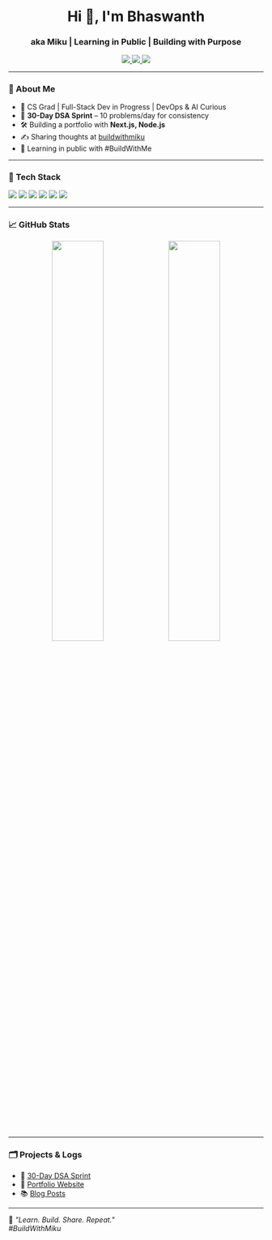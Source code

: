 <h1 align="center">Hi 👋, I'm Bhaswanth</h1>
<h3 align="center">aka Miku | Learning in Public | Building with Purpose</h3>

<p align="center">
  <a href="https://mikuslog.hashnode.dev/" target="_blank">
    <img src="https://img.shields.io/badge/Blog-BuildWithMiku-blue?style=flat-square&logo=Hashnode" />
  </a>
  <a href="https://x.com/BhaswanthR20169" target="_blank">
    <img src="https://img.shields.io/badge/Twitter-%40yourhandle-1DA1F2?style=flat-square&logo=twitter" />
  </a>
  <a href="https://www.linkedin.com/in/bhaswanth-vangapati/" target="_blank">
    <img src="https://img.shields.io/badge/LinkedIn-Connect-blue?style=flat-square&logo=linkedin" />
  </a>
</p>

---

### 🚀 About Me

- 🧠 CS Grad | Full-Stack Dev in Progress | DevOps & AI Curious  
- 🔁 **30-Day DSA Sprint** – 10 problems/day for consistency  
- 🛠️ Building a portfolio with **Next.js, Node.js**  
- ✍️ Sharing thoughts at [buildwithmiku](https://mikuslog.hashnode.dev/)  
- 🌱 Learning in public with #BuildWithMe  

---

### 🧰 Tech Stack

<p>
  <img src="https://img.shields.io/badge/JavaScript-F7DF1E?style=flat&logo=javascript&logoColor=black" />
  <img src="https://img.shields.io/badge/TypeScript-3178C6?style=flat&logo=typescript&logoColor=white" />
  <img src="https://img.shields.io/badge/React-20232A?style=flat&logo=react&logoColor=61DAFB" />
  <img src="https://img.shields.io/badge/Node.js-339933?style=flat&logo=node.js&logoColor=white" />
  <img src="https://img.shields.io/badge/MongoDB-4EA94B?style=flat&logo=mongodb&logoColor=white" />
  <img src="https://img.shields.io/badge/Git-F05032?style=flat&logo=git&logoColor=white" />
</p>

---

### 📈 GitHub Stats

<p align="center">
  <img src="https://github-readme-stats.vercel.app/api?username=Miku-Riku&show_icons=true&theme=radical" width="45%" />
  <img src="https://github-readme-streak-stats.herokuapp.com/?user=Miku-Riku&theme=radical" width="45%" />
</p>

---

### 🗂️ Projects & Logs

- 📂 [30-Day DSA Sprint](https://github.com/Miku-Riku/dsa-sprint-30)
- 💼 [Portfolio Website](https://github.com/Miku-Riku/personal-portfolio-website)
- 📚 [Blog Posts](https://mikuslog.hashnode.dev/)

---

💬 _"Learn. Build. Share. Repeat."_  
_#BuildWithMiku_
